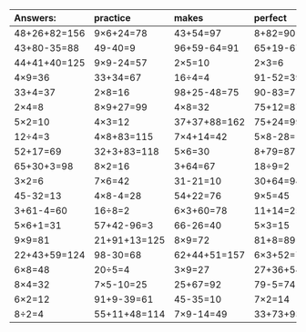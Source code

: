 | Answers: | practice | makes | perfect | ! |
| :--- | :--- | :--- | :--- | :--- |
| 48+26+82=156 | 9×6+24=78 | 43+54=97 | 8+82=90 | 7×3-5=16 | 
| 43+80-35=88 | 49-40=9 | 96+59-64=91 | 65+19-67=17 | 53+8=61 | 
| 44+41+40=125 | 9×9-24=57 | 2×5=10 | 2×3=6 | 13+40=53 | 
| 4×9=36 | 33+34=67 | 16÷4=4 | 91-52=39 | 76-73=3 | 
| 33+4=37 | 2×8=16 | 98+25-48=75 | 90-83=7 | 5×2-10=0 | 
| 2×4=8 | 8×9+27=99 | 4×8=32 | 75+12=87 | 5×9=45 | 
| 5×2=10 | 4×3=12 | 37+37+88=162 | 75+24=99 | 35+20=55 | 
| 12÷4=3 | 4×8+83=115 | 7×4+14=42 | 5×8-28=12 | 2×9-13=5 | 
| 52+17=69 | 32+3+83=118 | 5×6=30 | 8+79=87 | 98-56=42 | 
| 65+30+3=98 | 8×2=16 | 3+64=67 | 18÷9=2 | 4×5+14=34 | 
| 3×2=6 | 7×6=42 | 31-21=10 | 30+64=94 | 6×4-24=0 | 
| 45-32=13 | 4×8-4=28 | 54+22=76 | 9×5=45 | 4×5=20 | 
| 3+61-4=60 | 16÷8=2 | 6×3+60=78 | 11+14=25 | 87-71=16 | 
| 5×6+1=31 | 57+42-96=3 | 66-26=40 | 5×3=15 | 2×6=12 | 
| 9×9=81 | 21+91+13=125 | 8×9=72 | 81+8=89 | 3×8=24 | 
| 22+43+59=124 | 98-30=68 | 62+44+51=157 | 6×3+52=70 | 46-34=12 | 
| 6×8=48 | 20÷5=4 | 3×9=27 | 27+36+54=117 | 8×4-19=13 | 
| 8×4=32 | 7×5-10=25 | 25+67=92 | 79-5=74 | 7×9-9=54 | 
| 6×2=12 | 91+9-39=61 | 45-35=10 | 7×2=14 | 6×9+42=96 | 
| 8÷2=4 | 55+11+48=114 | 7×9-14=49 | 33+73+93=199 | 81+5=86 | 
